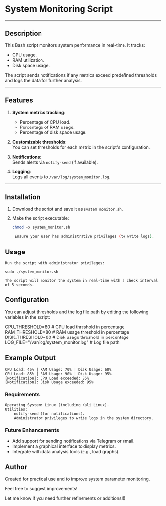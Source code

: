 
# System Monitoring Script  

---

## Description  

This Bash script monitors system performance in real-time. It tracks:  

- CPU usage.  
- RAM utilization.  
- Disk space usage.  

The script sends notifications if any metrics exceed predefined thresholds and logs the data for further analysis.  

---

## Features  

1. **System metrics tracking**:  
   - Percentage of CPU load.  
   - Percentage of RAM usage.  
   - Percentage of disk space usage.  

2. **Customizable thresholds**:  
   You can set thresholds for each metric in the script's configuration.  

3. **Notifications**:  
   Sends alerts via `notify-send` (if available).  

4. **Logging**:  
   Logs all events to `/var/log/system_monitor.log`.  

---

## Installation  

1. Download the script and save it as `system_monitor.sh`.  

2. Make the script executable:  
   ```bash
   chmod +x system_monitor.sh

    Ensure your user has administrative privileges (to write logs).

## Usage

    Run the script with administrator privileges:

    sudo ./system_monitor.sh

    The script will monitor the system in real-time with a check interval of 5 seconds.

## Configuration

You can adjust thresholds and the log file path by editing the following variables in the script:

CPU_THRESHOLD=80     # CPU load threshold in percentage
RAM_THRESHOLD=80     # RAM usage threshold in percentage
DISK_THRESHOLD=80    # Disk usage threshold in percentage
LOG_FILE="/var/log/system_monitor.log" # Log file path

## Example Output

    CPU Load: 45% | RAM Usage: 70% | Disk Usage: 60%
    CPU Load: 85% | RAM Usage: 90% | Disk Usage: 95%
    [Notification]: CPU Load exceeded: 85%
    [Notification]: Disk Usage exceeded: 95%

### Requirements

    Operating System: Linux (including Kali Linux).
    Utilities:
        notify-send (for notifications).
        Administrator privileges to write logs in the system directory.

### Future Enhancements

- Add support for sending notifications via Telegram or email.
- Implement a graphical interface to display metrics.
- Integrate with data analysis tools (e.g., load graphs).

## Author

Created for practical use and to improve system parameter monitoring.

Feel free to suggest improvements! 


Let me know if you need further refinements or additions!))